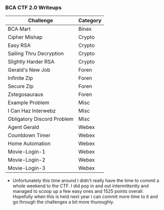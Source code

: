 ### BCA CTF 2.0 Writeups

| Challenge | Category |
| ----------- | ----------- |
| BCA Mart | Binex |
| Cipher Mishap | Crypto |
| Easy RSA | Crypto |
| Sailing Thru Decryption | Crypto |
| Slightly Harder RSA | Crypto |
| Gerald's New Job | Foren |
| Infinite Zip | Foren |
| Secure Zip | Foren |
| Zstegosauraus | Foren |
| Example Problem | Misc |
| I Can Haz Interwebz | Misc |
| Obligatory Discord Problem | Misc |
| Agent Gerald | Webex |
| Countdown Timer | Webex |
| Home Automation | Webex |
| Movie-Login-1 | Webex |
| Movie-Login-2 | Webex |
| Movie-Login-3 | Webex |

- Unfortunately this time around I didn't really have the time to commit a whole weekend to the CTF.  I did pop in and out intermittently and managed to scoop up a few easy ones and 1525 points overall.  Hopefully when this is held next year i can commit more time to it and go through the challenges a bit more thuroughly.